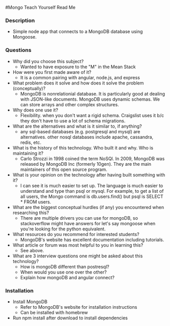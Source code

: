 #Mongo Teach Yourself Read Me

### Description

- Simple node app that connects to a MongoDB database using Mongoose.

### Questions

- Why did you choose this subject?
  - Wanted to have exposure to the "M" in the Mean Stack
- How were you first made aware of it?
  - It is a common pairing with angular, node.js, and express
- What problem does it solve and how does it solve the problem (conceptually)?
  - MongoDB is nonrelationial database. It is particularly good at dealing with JSON-like documents. MongoDB uses dynamic schemas. We can store arrays and other complex structures.
- Why does one use it?
  - Flexibility. when you don't want a rigid schema. Craigslist uses it b/c they don't have to use a lot of schema migrations.
- What are the alternatives and what is it similar to, if anything?
  - any sql-based databases (e.g. postgresql and mysql) are alternatives. other nosql databases include apache, cassandra, redis, etc.
- What is the history of this technology. Who built it and why. Who is maintaining it?
  - Carlo Strozzi in 1998 coined the term NoSQl. In 2009, MongoDB was released by MongoDB Inc (formerly 10gen). They are the main maintainers of this open source program.
- What is your opinion on the technology after having built something with it?
  - I can see it is much easier to set up. The language is much easier to understand and type than psql or mysql. For example, to get a list of all users, the Mongo command is db.users.find() but psql is SELECT * FROM users.
- What are the biggest conceptual hurdles (if any) you encountered when researching this?
  - There are multiple drivers you can use for mongoDB, so stackoverflow might have answers for let's say mongoose when you're looking for the python equivalent.
- What resources do you recommend for interested students?
  - MongoDB's website has excellent documentation including tutorials.
- What article or forum was most helpful to you in learning this?
  - See above.
- What are 3 interview questions one might be asked about this technology?
  - How is mongoDB different than postresql?
  - When would you use one over the other?
  - Explain how mongoDB and angular connect?

### Installation

- Install MongoDB
  - Refer to MongoDB's website for installation instructions
  - Can be installed with homebrew
- Run npm install after download to install dependencies
